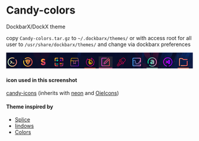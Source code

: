 # Candy-colors

DockbarX/DockX theme

copy `Candy-colors.tar.gz` to `~/.dockbarx/themes/` or with access root for all user to `/usr/share/dockbarx/themes/` and change via dockbarx preferences

![image](https://github.com/denikris/Candy-colors/blob/master/candy-colors%20screenshot.png)
#### icon used in this screenshot
[candy-icons](https://github.com/EliverLara/candy-icons) (inherits with [neon](https://github.com/zayronxio/neon-icons) and [OieIcons](https://www.opencode.net/adhe/oieicons))
#### Theme inspired by
- [Splice](https://github.com/phenomenos/Splice)
- [lindows](https://github.com/kmvan/dockbarx-theme-lindows)
- [Colors](https://github.com/M7S/dockbarx/tree/master/themes)
